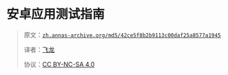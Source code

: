 # 安卓应用测试指南

> 原文：[`zh.annas-archive.org/md5/42ce5f8b2b9113c00daf25a8577a1945`](https://zh.annas-archive.org/md5/42ce5f8b2b9113c00daf25a8577a1945)
> 
> 译者：[飞龙](https://github.com/wizardforcel)
> 
> 协议：[CC BY-NC-SA 4.0](http://creativecommons.org/licenses/by-nc-sa/4.0/)